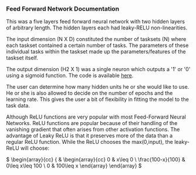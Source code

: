 ### Feed Forward Network Documentation

This was a five layers feed forward neural network with two hidden layers of arbitrary length. The hidden layers each had leaky-RELU non-linearities. 

The input dimension (N X D) constituted the number of tasksets (N) where each taskset contained a certain number of tasks. The parameters of these individual tasks within the taskset made up the parameters/features of the taskset itself. 

The output dimension (H2 X 1) was a single neuron which outputs a '1' or '0' using a sigmoid function. The code is available [here](https://github.com/RobertHa/Bachelor-Thesis). 

The user can determine how many hidden units he or she would like to use. He or she is also allowed to decide on the number of epochs and the learning rate. This gives the user a bit of flexibility in fitting the model to the task data. 

Although ReLU functions are very popular with most Feed-Forward Neural Networks. ReLU functions are popular because of their handling of the vanishing gradient that often arises from other activation functions. The advantage of Leaky ReLU is that it preserves more of the data than a regular ReLU function. While the ReLU chooses the max(0,input), the leaky-ReLU will choose:

$
\begin{array}{cc}
  \{ & 
    \begin{array}{cc}
      0 & x\leq 0 \\
      \frac{100-x}{100} & 0\leq x\leq 100 \\
      0 & 100\leq x
    \end{array}
\end{array}
$
